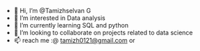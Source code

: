 - 👋 Hi, I’m @Tamizhselvan G
- 👀 I’m interested in Data analysis
- 🌱 I’m currently learning SQL and python
- 💞️ I’m looking to collaborate on projects related to data science
- 📫 reach me :@ tamizh0121@gmail.com or

<!---
tamizhselvanG/tamizhselvanG is a ✨ special ✨ repository because its `README.md` (this file) appears on your GitHub profile.
You can click the Preview link to take a look at your changes.
--->
